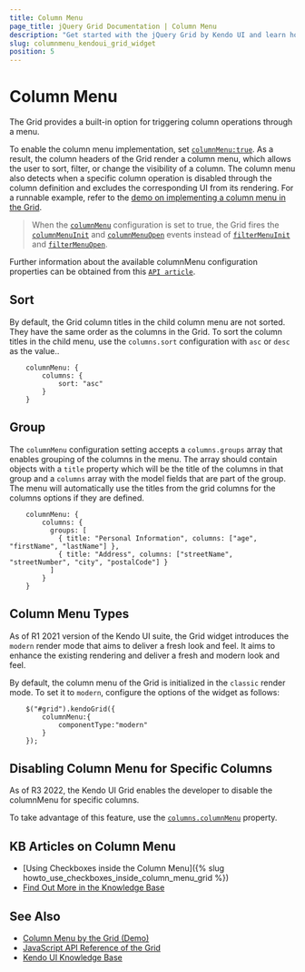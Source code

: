 ```yaml
---
title: Column Menu
page_title: jQuery Grid Documentation | Column Menu
description: "Get started with the jQuery Grid by Kendo UI and learn how to enable its column menu."
slug: columnmenu_kendoui_grid_widget
position: 5
---
```


# Column Menu

The Grid provides a built-in option for triggering column operations through a menu.

To enable the column menu implementation, set [`columnMenu:true`](/api/javascript/ui/grid/configuration/columnmenu). As a result, the column headers of the Grid render a column menu, which allows the user to sort, filter, or change the visibility of a column. The column menu also detects when a specific column operation is disabled through the column definition and excludes the corresponding UI from its rendering. For a runnable example, refer to the [demo on implementing a column menu in the Grid](https://demos.telerik.com/kendo-ui/grid/column-menu).

> When the [`columnMenu`](/api/javascript/ui/grid/configuration/columnmenu) configuration is set to true, the Grid fires the [`columnMenuInit`](/api/javascript/ui/grid/events/columnmenuinit) and [`columnMenuOpen`](/api/javascript/ui/grid/events/columnmenuopen) events instead of [`filterMenuInit`](/api/javascript/ui/grid/events/filtermenuinit) and [`filterMenuOpen`](/api/javascript/ui/grid/events/filtermenuopen).

Further information about the available columnMenu configuration properties can be obtained from this [`API article`](/api/javascript/ui/grid/configuration/columnmenu).

## Sort

By default, the Grid column titles in the child column menu are not sorted. They have the same order as the columns in the Grid. To sort the column titles in the child menu, use the `columns.sort` configuration with `asc` or `desc` as the value..

```
    columnMenu: {
        columns: {
            sort: "asc"
        }
    }
```

## Group

The `columnMenu` configuration setting accepts a `columns.groups` array that enables grouping of the columns in the menu. The array should contain objects with a `title` property which will be the title of the columns in that group and a `columns` array with the model fields that are part of the group. The menu will automatically use the titles from the grid columns for the columns options if they are defined.

```
    columnMenu: {
        columns: {
          groups: [
            { title: "Personal Information", columns: ["age", "firstName", "lastName"] },
            { title: "Address", columns: ["streetName", "streetNumber", "city", "postalCode"] }
          ]
        }
    }
```

## Column Menu Types

As of R1 2021 version of the Kendo UI suite, the Grid widget introduces the `modern` render mode that aims to deliver a fresh look and feel. It aims to enhance the existing rendering and deliver a fresh and modern look and feel. 

By default, the column menu of the Grid is initialized in the `classic` render mode. To set it to `modern`, configure the options of the widget as follows:

```
    $("#grid").kendoGrid({
        columnMenu:{
            componentType:"modern"
        }
    });
```

## Disabling Column Menu for Specific Columns

As of R3 2022, the Kendo UI Grid enables the developer to disable the columnMenu for specific columns.

To take advantage of this feature, use the [`columns.columnMenu`](/api/javascript/ui/grid/configuration/columns.columnMenu) property.

## KB Articles on Column Menu

* [Using Checkboxes inside the Column Menu]({% slug howto_use_checkboxes_inside_column_menu_grid %})
* [Find Out More in the Knowledge Base](/knowledge-base)

## See Also

* [Column Menu by the Grid (Demo)](https://demos.telerik.com/kendo-ui/grid/column-menu)
* [JavaScript API Reference of the Grid](/api/javascript/ui/grid)
* [Kendo UI Knowledge Base](/knowledge-base)
